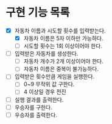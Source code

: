# 구현 기능 목록
- [x] 자동차 이름과 시도할 횟수를 입력받는다.
  - [x] 자동차 이름은 5자 이하만 가능하다.
  - [ ] 시도할 횟수는 1회 이상이어야 한다.
- [ ] 입력받은 자동차를 생성한다.
  - [ ] 자동차 개수가 2개 이상이어야 한다.
  - [ ] 자동차 이름은 중복이 불가능하다.
- [ ] 입력받은 횟수만큼 게임을 실행한다.
  - [ ] 0~9 무작위 값 구한다.
  - [ ] 4 이상일 경우 전진
- [ ] 실행 결과를 출력한다.
- [ ] 우승자를 구한다.
- [ ] 우승자를 출력한다.